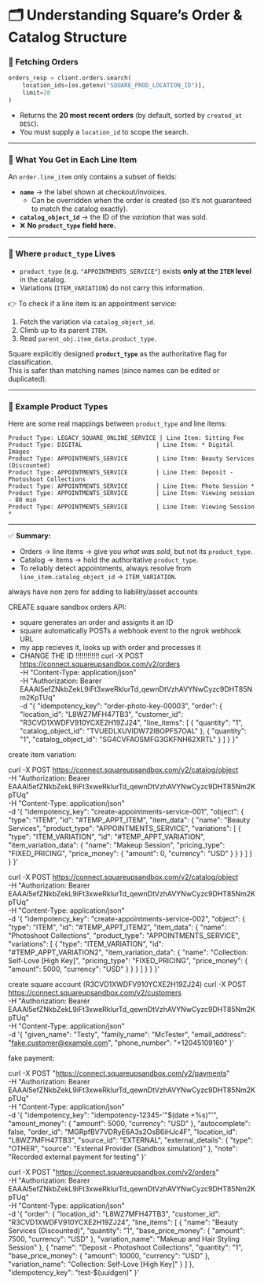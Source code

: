 # 🗂️ Understanding Square’s Order & Catalog Structure

### 🔹 Fetching Orders
```python
orders_resp = client.orders.search(
    location_ids=[os.getenv("SQUARE_PROD_LOCATION_ID")],
    limit=20
)
```
- Returns the **20 most recent orders** (by default, sorted by `created_at DESC`).  
- You must supply a `location_id` to scope the search.  

---

### 🔹 What You Get in Each Line Item
An `order.line_item` only contains a subset of fields:
- **`name`** → the label shown at checkout/invoices.  
  - Can be overridden when the order is created (so it’s not guaranteed to match the catalog exactly).  
- **`catalog_object_id`** → the ID of the *variation* that was sold.  
- ❌ **No `product_type` field here.**

---

### 🔹 Where `product_type` Lives
- `product_type` (e.g. `"APPOINTMENTS_SERVICE"`) exists **only at the `ITEM` level** in the catalog.  
- Variations (`ITEM_VARIATION`) do not carry this information.  

👉 To check if a line item is an appointment service:  
1. Fetch the variation via `catalog_object_id`.  
2. Climb up to its parent `ITEM`.  
3. Read `parent_obj.item_data.product_type`.  

Square explicitly designed **`product_type`** as the authoritative flag for classification.  
This is safer than matching names (since names can be edited or duplicated).  

---

### 🔹 Example Product Types
Here are some real mappings between `product_type` and line items:

```
Product Type: LEGACY_SQUARE_ONLINE_SERVICE | Line Item: Sitting Fee
Product Type: DIGITAL                     | Line Item: * Digital Images
Product Type: APPOINTMENTS_SERVICE        | Line Item: Beauty Services (Discounted)
Product Type: APPOINTMENTS_SERVICE        | Line Item: Deposit - Photoshoot Collections
Product Type: APPOINTMENTS_SERVICE        | Line Item: Photo Session *
Product Type: APPOINTMENTS_SERVICE        | Line Item: Viewing session - 80 min
Product Type: APPOINTMENTS_SERVICE        | Line Item: Viewing Session *
```

---

✅ **Summary:**  
- Orders → line items → give you *what was sold*, but not its `product_type`.  
- Catalog → items → hold the authoritative `product_type`.  
- To reliably detect appointments, always resolve from `line_item.catalog_object_id` → `ITEM_VARIATION`.

always have non zero for adding to liability/asset accounts

CREATE square sandbox orders API:
- square generates an order and assignts it an ID
- square automatically POSTs a webhook event to the ngrok webhook URL
- my app recieves it, looks up with order and processes it
- CHANGE THE ID !!!!!!!!!!!!
curl -X POST https://connect.squareupsandbox.com/v2/orders \
  -H "Content-Type: application/json" \
  -H "Authorization: Bearer EAAAl5efZNkbZekL9iFt3xweRklurTd_qewnDtVzhAVYNwCyzc9DHT85Nm2KpTUq" \
  -d "{
    \"idempotency_key\": \"order-photo-key-00003\",
    \"order\": {
      \"location_id\": \"L8WZ7MFH47TB3\",
      \"customer_id\": \"R3CVD1XWDFV910YCXE2H19ZJ24\",
      \"line_items\": [
        {
          \"quantity\": \"1\",
          \"catalog_object_id\": \"TVUEDLXUVIDW72IBOPFS7OAL\"
        },
        {
          \"quantity\": \"1\",
          \"catalog_object_id\": \"SG4CVFAOSMFG3GKFNH62XRTL\"
        }
      ]
    }
  }"

create item variation:

curl -X POST https://connect.squareupsandbox.com/v2/catalog/object \
  -H "Authorization: Bearer EAAAl5efZNkbZekL9iFt3xweRklurTd_qewnDtVzhAVYNwCyzc9DHT85Nm2KpTUq" \
  -H "Content-Type: application/json" \
  -d '{
    "idempotency_key": "create-appointments-service-001",
    "object": {
      "type": "ITEM",
      "id": "#TEMP_APPT_ITEM",
      "item_data": {
        "name": "Beauty Services",
        "product_type": "APPOINTMENTS_SERVICE",
        "variations": [
          {
            "type": "ITEM_VARIATION",
            "id": "#TEMP_APPT_VARIATION",
            "item_variation_data": {
              "name": "Makeup Session",
              "pricing_type": "FIXED_PRICING",
              "price_money": {
                "amount": 0,
                "currency": "USD"
              }
            }
          }
        ]
      }
    }
  }'

  curl -X POST https://connect.squareupsandbox.com/v2/catalog/object \
  -H "Authorization: Bearer EAAAl5efZNkbZekL9iFt3xweRklurTd_qewnDtVzhAVYNwCyzc9DHT85Nm2KpTUq" \
  -H "Content-Type: application/json" \
  -d '{
    "idempotency_key": "create-appointments-service-002",
    "object": {
      "type": "ITEM",
      "id": "#TEMP_APPT_ITEM2",
      "item_data": {
        "name": "Photoshoot Collections",
        "product_type": "APPOINTMENTS_SERVICE",
        "variations": [
          {
            "type": "ITEM_VARIATION",
            "id": "#TEMP_APPT_VARIATION2",
            "item_variation_data": {
              "name": "Collection: Self-Love [High Key]",
              "pricing_type": "FIXED_PRICING",
              "price_money": {
                "amount": 5000,
                "currency": "USD"
              }
            }
          }
        ]
      }
    }
  }'

  create square account (R3CVD1XWDFV910YCXE2H19ZJ24)
  curl -X POST https://connect.squareupsandbox.com/v2/customers \
  -H "Authorization: Bearer EAAAl5efZNkbZekL9iFt3xweRklurTd_qewnDtVzhAVYNwCyzc9DHT85Nm2KpTUq" \
  -H "Content-Type: application/json" \
  -d '{
    "given_name": "Testy",
    "family_name": "McTester",
    "email_address": "fake.customer@example.com",
    "phone_number": "+12045109160"
  }' 

fake payment: 

curl -X POST "https://connect.squareupsandbox.com/v2/payments" \
  -H "Authorization: Bearer EAAAl5efZNkbZekL9iFt3xweRklurTd_qewnDtVzhAVYNwCyzc9DHT85Nm2KpTUq" \
  -H "Content-Type: application/json" \
  -d '{
    "idempotency_key": "idempotency-12345-'"$(date +%s)"'",
    "amount_money": {
      "amount": 5000,
      "currency": "USD"
    },
    "autocomplete": false,
    "order_id": "MGRpfBV7VDRyE6A3s2OsB6iHJc4F",
    "location_id": "L8WZ7MFH47TB3",
      "source_id": "EXTERNAL",
    "external_details": {
      "type": "OTHER",
      "source": "External Provider (Sandbox simulation)"
    },
    "note": "Recorded external payment for testing"
  }'

curl -X POST "https://connect.squareupsandbox.com/v2/orders" \
  -H "Authorization: Bearer EAAAl5efZNkbZekL9iFt3xweRklurTd_qewnDtVzhAVYNwCyzc9DHT85Nm2KpTUq" \
  -H "Content-Type: application/json" \
  -d '{
    "order": {
      "location_id": "L8WZ7MFH47TB3",
      "customer_id": "R3CVD1XWDFV910YCXE2H19ZJ24",
      "line_items": [
        {
          "name": "Beauty Services (Discounted)",
          "quantity": "1",
          "base_price_money": {
            "amount": 7500,
            "currency": "USD"
          },
          "variation_name": "Makeup and Hair Styling Session"
        },
        {
          "name": "Deposit - Photoshoot Collections",
          "quantity": "1",
          "base_price_money": {
            "amount": 10000,
            "currency": "USD"
          },
          "variation_name": "Collection: Self-Love [High Key]"
        }
      ]
    },
    "idempotency_key": "test-$(uuidgen)"
  }'

